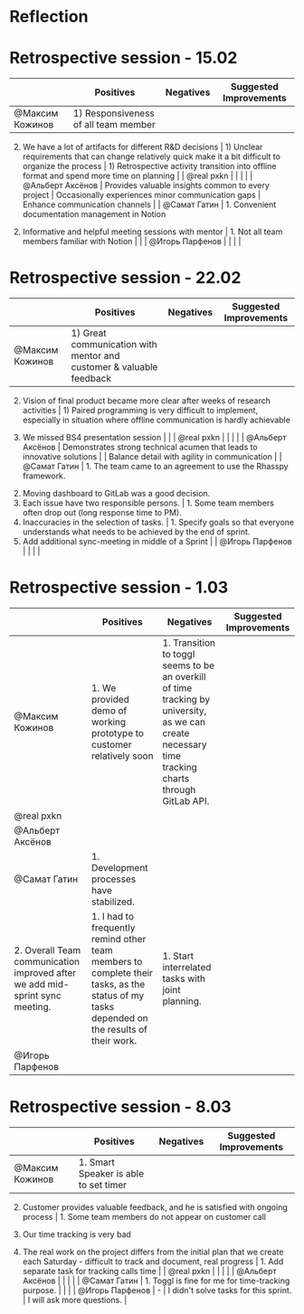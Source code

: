 # Reflection

# Retrospective session - 15.02

|  | Positives | Negatives | Suggested Improvements |
| --- | --- | --- | --- |
| @Максим Кожинов  | 1) Responsiveness of all team member

2) We have a lot of artifacts for different R&D decisions | 1) Unclear requirements that can change relatively quick make it a bit difficult to organize the process | 1) Retrospective activity transition into offline format and spend more time on planning |
| @real pxkn  |  |  |  |
| @Альберт Аксёнов  | Provides valuable insights common to every project | Occasionally experiences minor communication gaps | Enhance communication channels |
| @Самат Гатин  | 1. Convenient documentation management in Notion
2. Informative and helpful meeting sessions with mentor | 1. Not all team members familiar with Notion |  |
| @Игорь Парфенов  |  |  |  |

# Retrospective session - 22.02

|  | Positives | Negatives | Suggested Improvements |
| --- | --- | --- | --- |
| @Максим Кожинов  | 1) Great communication with mentor and customer & valuable feedback

2) Vision of final product became more clear after weeks of research activities | 1) Paired programming is very difficult to implement, especially in situation where offline communication is hardly achievable

2) We missed BS4 presentation session  |  |
| @real pxkn  |  |  |  |
| @Альберт Аксёнов  | Demonstrates strong technical acumen that leads to innovative solutions |  | Balance detail with agility in communication |
| @Самат Гатин  | 1. The team came to an agreement to use the Rhasspy framework.
2. Moving dashboard to GitLab was a good decision.
3. Each issue have two responsible persons. | 1. Some team members often drop out (long response time to PM).
2. Inaccuracies in the selection of tasks. | 1. Specify goals so that everyone understands what needs to be achieved by the end of sprint.
2. Add additional sync-meeting in middle of a Sprint |
| @Игорь Парфенов  |  |  |  |

# Retrospective session - 1.03

|  | Positives | Negatives | Suggested Improvements |
| --- | --- | --- | --- |
| @Максим Кожинов  | 1. We provided demo of working prototype to customer relatively soon | 1. Transition to toggl seems to be an overkill of time tracking by university, as we can create necessary time tracking charts through GitLab API. |  |
| @real pxkn  |  |  |  |
| @Альберт Аксёнов  |  |  |  |
| @Самат Гатин  | 1. Development processes have stabilized.
2. Overall Team communication improved after we add mid-sprint sync meeting. | 1. I had to frequently remind other team members to complete their tasks, as the status of my tasks depended on the results of their work. | 1. Start interrelated tasks with joint planning. |
| @Игорь Парфенов  |  |  |  |

# Retrospective session - 8.03

|  | Positives | Negatives | Suggested Improvements |
| --- | --- | --- | --- |
| @Максим Кожинов  | 1. Smart Speaker is able to set timer

2. Customer provides valuable feedback, and he is satisfied with ongoing process | 1. Some team members do not appear on customer call

2. Our time tracking is very bad

3. The real work on the project differs from the initial plan that we create each Saturday - difficult to track and document, real progress | 1. Add separate task for tracking calls time |
| @real pxkn  |  |  |  |
| @Альберт Аксёнов  |  |  |  |
| @Самат Гатин  | 1. Toggl is fine for me for time-tracking purpose. |  |  |
| @Игорь Парфенов  | - | I didn't solve tasks for this sprint. | I will ask more questions. |